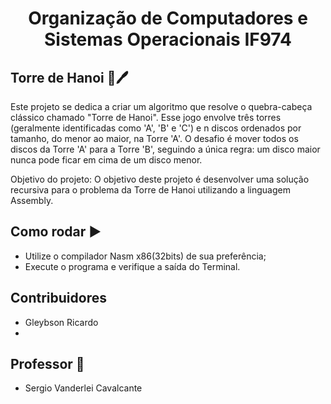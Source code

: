 <h1 align="center"> Organização de Computadores e Sistemas Operacionais IF974 </h1>

## Torre de Hanoi :memo:🖊
Este projeto se dedica a criar um algoritmo que resolve o quebra-cabeça clássico chamado "Torre de Hanoi". Esse jogo envolve três torres (geralmente identificadas como 'A', 'B' e 'C') e n discos ordenados por tamanho, do menor ao maior, na Torre 'A'. O desafio é mover todos os discos da Torre 'A' para a Torre 'B', seguindo a única regra: um disco maior nunca pode ficar em cima de um disco menor.

Objetivo do projeto:
O objetivo deste projeto é desenvolver uma solução recursiva para o problema da Torre de Hanoi utilizando a linguagem Assembly.
## Como rodar :arrow_forward:
- Utilize o compilador Nasm x86(32bits) de sua preferência;
- Execute o programa e verifique a saída do Terminal.

## Contribuidores 
 - Gleybson Ricardo
 - 

## Professor 📏
 - Sergio Vanderlei Cavalcante
